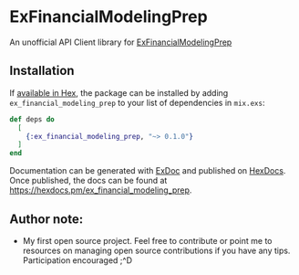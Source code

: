 # ExFinancialModelingPrep

An unofficial API Client library for [ExFinancialModelingPrep](https://site.financialmodelingprep.com/developer/docs/?gclid=CjwKCAjw5P2aBhAlEiwAAdY7dPUuKTdX0awGZEXEnNenthIedABa7ip6mLgwVmgCjUYmndmihcKRbhoCa5oQAvD_BwE) 

## Installation

If [available in Hex](https://hex.pm/docs/publish), the package can be installed
by adding `ex_financial_modeling_prep` to your list of dependencies in `mix.exs`:

```elixir
def deps do
  [
    {:ex_financial_modeling_prep, "~> 0.1.0"}
  ]
end
```

Documentation can be generated with [ExDoc](https://github.com/elixir-lang/ex_doc)
and published on [HexDocs](https://hexdocs.pm). Once published, the docs can
be found at <https://hexdocs.pm/ex_financial_modeling_prep>.

## Author note:
- My first open source project. Feel free to contribute or point me to resources on managing open source contributions if you have any tips. Participation encouraged ;^D